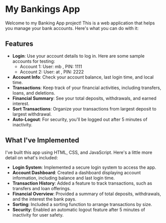 # My **Bankings** App

Welcome to my Banking App project! This is a web application that helps you manage your bank accounts. Here's what you can do with it:

## Features

- **Login**: Use your account details to log in. Here are some sample accounts for testing:
  - Account 1: User: mb , PIN: 1111
  - Account 2: User: at , PIN: 2222
- **Account Info**: Check your account balance, last login time, and local time.
- **Transactions**: Keep track of your financial activities, including transfers, loans, and deletions.
- **Financial Summary**: See your total deposits, withdrawals, and earned interest.
- **Sort Transactions**: Organize your transactions from largest deposit to largest withdrawal.
- **Auto-Logout**: For security, you'll be logged out after 5 minutes of inactivity.

## What I've Implemented

I've built this app using HTML, CSS, and JavaScript. Here's a little more detail on what's included:

- **Login System**: Implemented a secure login system to access the app.
- **Account Dashboard**: Created a dashboard displaying account information, including balance and last login time.
- **Transaction History**: Added a feature to track transactions, such as transfers and loan offerings.
- **Financial Overview**: Provided a summary of total deposits, withdrawals, and the interest the bank pays.
- **Sorting**: Included a sorting function to arrange transactions by size.
- **Security**: Enabled an automatic logout feature after 5 minutes of inactivity for user safety.
